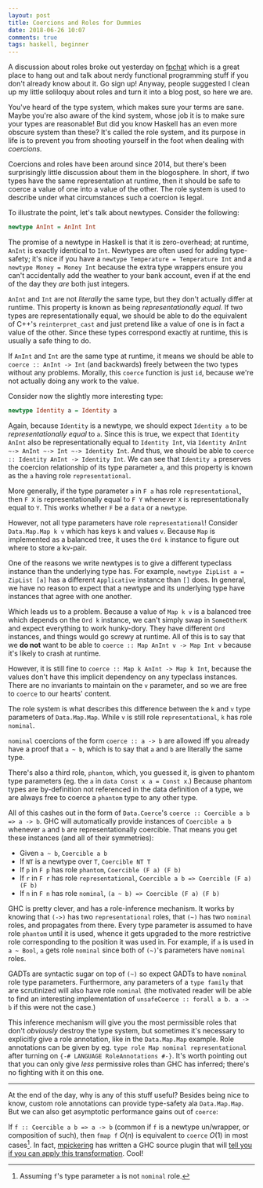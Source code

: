 ```yaml
---
layout: post
title: Coercions and Roles for Dummies
date: 2018-06-26 10:07
comments: true
tags: haskell, beginner
---
```


A discussion about roles broke out yesterday on [fpchat][fpchat] which is a
great place to hang out and talk about nerdy functional programming stuff if you
don't already know about it. Go sign up! Anyway, people suggested I clean up my
little soliloquy about roles and turn it into a blog post, so here we are.

[fpchat]: https://functionalprogramming.slack.com/

You've heard of the type system, which makes sure your terms are sane. Maybe
you're also aware of the kind system, whose job it is to make sure your types
are reasonable! But did you know Haskell has an even more obscure system than
these? It's called the role system, and its purpose in life is to prevent you
from shooting yourself in the foot when dealing with *coercions.*

Coercions and roles have been around since 2014, but there's been surprisingly
little discussion about them in the blogosphere. In short, if two types have the
same representation at runtime, then it should be safe to coerce a value of one
into a value of the other. The role system is used to describe under what
circumstances such a coercion is legal.

To illustrate the point, let's talk about newtypes. Consider the following:

```haskell
newtype AnInt = AnInt Int
```

The promise of a newtype in Haskell is that it is zero-overhead; at runtime,
`AnInt` is exactly identical to `Int`. Newtypes are often used for adding
type-safety; it's nice if you have a `newtype Temperature = Temperature Int` and
a `newtype Money = Money Int` because the extra type wrappers ensure you can't
accidentally add the weather to your bank account, even if at the end of the day
they *are* both just integers.

`AnInt` and `Int` are not *literally* the same type, but they don't actually
differ at runtime. This property is known as being *representationally equal.*
If two types are representationally equal, we should be able to do the
equivalent of C++'s `reinterpret_cast` and just pretend like a value of one is
in fact a value of the other. Since these types correspond exactly at runtime,
this is usually a safe thing to do.

If `AnInt` and `Int` are the same type at runtime, it means we should be able to
`coerce :: AnInt -> Int` (and backwards) freely between the two types without
any problems. Morally, this `coerce` function is just `id`, because we're not
actually doing any work to the value.

Consider now the slightly more interesting type:

```haskell
newtype Identity a = Identity a
```

Again, because `Identity` is a newtype, we should expect `Identity a` to be
*representationally equal* to `a`. Since this is true, we expect that `Identity
AnInt` also be representationally equal to `Identity Int`, via `Identity AnInt
~-> AnInt ~-> Int ~-> Identity Int`. And thus, we should be able to `coerce ::
Identity AnInt -> Identity Int`. We can see that `Identity a` preserves the
coercion relationship of its type parameter `a`, and this property is known as
the `a` having role `representational`.

More generally, if the type parameter `a` in `F a` has role `representational`,
then `F X` is representationally equal to `F Y` whenever `X` is
representationally equal to `Y`. This works whether `F` be a `data` or a
`newtype`.

However, not all type parameters have role `representational`! Consider
`Data.Map.Map k v` which has keys `k` and values `v`. Because `Map` is
implemented as a balanced tree, it uses the `Ord k` instance to figure out where
to store a kv-pair.

One of the reasons we write newtypes is to give a different typeclass instance
than the underlying type has. For example, `newtype ZipList a = ZipList [a]` has
a different `Applicative` instance than `[]` does. In general, we have no reason
to expect that a newtype and its underlying type have instances that agree with
one another.

Which leads us to a problem. Because a value of `Map k v` is a balanced tree
which depends on the `Ord k` instance, we can't simply swap in `SomeOtherK` and
expect everything to work hunky-dory. They have different `Ord` instances, and
things would go screwy at runtime. All of this is to say that we **do not** want
to be able to `coerce :: Map AnInt v -> Map Int v` because it's likely to crash
at runtime.

However, it is still fine to `coerce :: Map k AnInt -> Map k Int`, because the
values don't have this implicit dependency on any typeclass instances. There are
no invariants to maintain on the `v` parameter, and so we are free to `coerce` to
our hearts' content.

The role system is what describes this difference between the `k` and `v` type
parameters of `Data.Map.Map`. While `v` is still role `representational`, `k`
has role `nominal`.

`nominal` coercions of the form `coerce :: a -> b` are allowed iff you already
have a proof that `a ~ b`, which is to say that `a` and `b` are literally the
same type.

There's also a third role, `phantom`, which, you guessed it, is given to phantom
type parameters (eg. the `a` in `data Const x a = Const x`.) Because phantom
types are by-definition not referenced in the data definition of a type, we are
always free to coerce a `phantom` type to any other type.

All of this cashes out in the form of `Data.Coerce`'s `coerce :: Coercible a b
=> a -> b`. GHC will automatically provide instances of `Coercible a b` whenever
`a` and `b` are representationally coercible. That means you get these
instances (and all of their symmetries):

* Given `a ~ b`, `Coercible a b`
* If `NT` is a newtype over `T`, `Coercible NT T`
* If `p` in `F p` has role `phantom`, `Coercible (F a) (F b)`
* If `r` in `F r` has role `representational`, `Coercible a b => Coercible (F a) (F b)`
* If `n` in `F n` has role `nominal`, `(a ~ b) => Coercible (F a) (F b)`

GHC is pretty clever, and has a role-inference mechanism. It works by knowing
that `(->)` has two `representational` roles, that `(~)` has two `nominal`
roles, and propagates from there. Every type parameter is assumed to have role
`phantom` until it is used, whence it gets upgraded to the more restrictive role
corresponding to the position it was used in. For example, if `a` is used in `a
~ Bool`, `a` gets role `nominal` since both of `(~)`'s parameters have `nominal`
roles.

GADTs are syntactic sugar on top of `(~)` so expect GADTs to have `nominal` role
type parameters. Furthermore, any parameters of a `type family` that are
scrutinized will also have role `nominal` (the motivated reader will be able to
find an interesting implementation of `unsafeCoerce :: forall a b. a -> b` if
this were not the case.)

This inference mechanism will give you the most permissible roles that don't
*obviously* destroy the type system, but sometimes it's necessary to explicitly
give a role annotation, like in the `Data.Map.Map` example. Role annotations can
be given by eg. `type role Map nominal representational` after turning on `{-#
LANGUAGE RoleAnnotations #-}`. It's worth pointing out that you can only give
*less* permissive roles than GHC has inferred; there's no fighting with it on
this one.

---

At the end of the day, why is any of this stuff useful? Besides being nice to
know, custom role annotations can provide type-safety ala `Data.Map.Map`. But we
can also get asymptotic performance gains out of `coerce`:

If `f :: Coercible a b => a -> b` (common if `f` is a newtype un/wrapper, or
composition of such), then `fmap f` $O(n)$ is equivalent to `coerce` $O(1)$ in
most cases[^1]. In fact, [mpickering][mpickering] has written a GHC source plugin
that will [tell you if you can apply this transformation][hashtag-coerce]. Cool!

[^1]: Assuming `f`'s type parameter `a` is not `nominal` role.

[mpickering]: https://github.com/mpickering
[hashtag-coerce]: https://github.com/mpickering/hashtag-coerce




